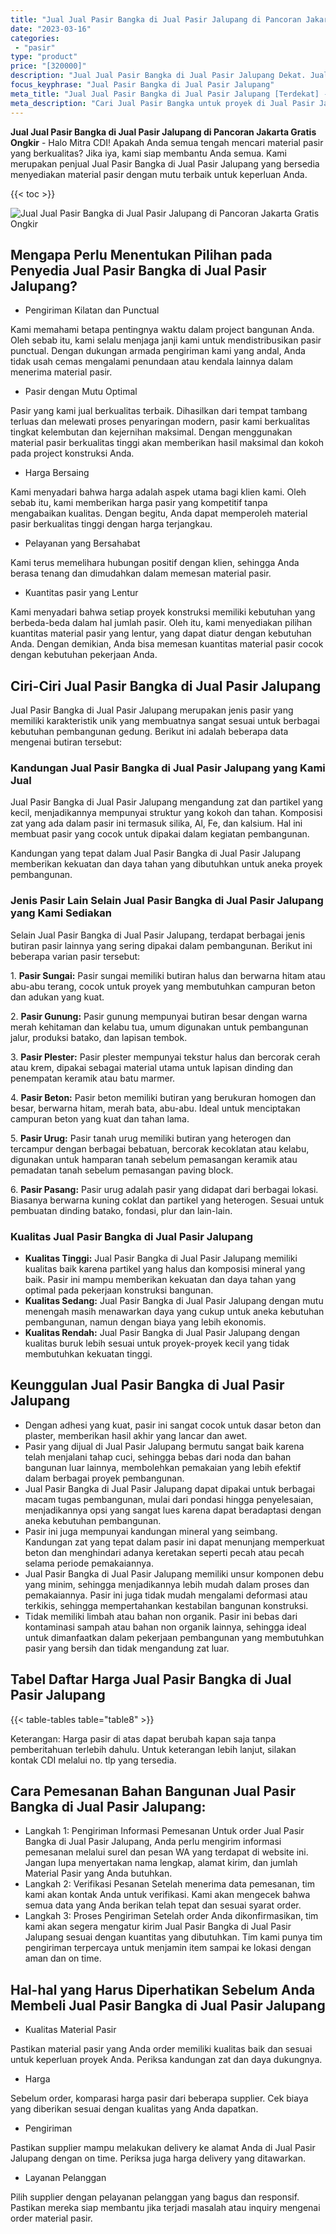 ```yaml
---
title: "Jual Jual Pasir Bangka di Jual Pasir Jalupang di Pancoran Jakarta Gratis Ongkir"
date: "2023-03-16"
categories:
 - "pasir"
type: "product"
price: "[320000]"
description: "Jual Jual Pasir Bangka di Jual Pasir Jalupang Dekat. Jual Pasir Bangka ini sering digunakan dalam proyek konstruksi sebagai material adukan yang berkualitas dan bersih. Silakan hubungi kami untuk informasi lebih lanjut."
focus_keyphrase: "Jual Pasir Bangka di Jual Pasir Jalupang"
meta_title: "Jual Jual Pasir Bangka di Jual Pasir Jalupang [Terdekat] - CDI"
meta_description: "Cari Jual Pasir Bangka untuk proyek di Jual Pasir Jalupang? Kami memiliki Jual Pasir Bangka berkualitas untuk bahan campuran. Dapatkan penawaran terbaik sekarang."
---
```


**Jual Jual Pasir Bangka di Jual Pasir Jalupang di Pancoran Jakarta Gratis Ongkir** - Halo Mitra CDI! Apakah Anda semua tengah mencari material pasir yang berkualitas? Jika iya, kami siap membantu Anda semua. Kami merupakan penjual Jual Pasir Bangka di Jual Pasir Jalupang yang bersedia menyediakan material pasir dengan mutu terbaik untuk keperluan Anda.

{{< toc >}}

![Jual Jual Pasir Bangka di Jual Pasir Jalupang di Pancoran Jakarta Gratis Ongkir](/images/pasir/pasir-bangunan-29.jpg)

## Mengapa Perlu Menentukan Pilihan pada Penyedia Jual Pasir Bangka di Jual Pasir Jalupang?

*   Pengiriman Kilatan dan Punctual

Kami memahami betapa pentingnya waktu dalam project bangunan Anda. Oleh sebab itu, kami selalu menjaga janji kami untuk mendistribusikan pasir punctual. Dengan dukungan armada pengiriman kami yang andal, Anda tidak usah cemas mengalami penundaan atau kendala lainnya dalam menerima material pasir.
*   Pasir dengan Mutu Optimal

Pasir yang kami jual berkualitas terbaik. Dihasilkan dari tempat tambang terluas dan melewati proses penyaringan modern, pasir kami berkualitas tingkat kelembutan dan kejernihan maksimal. Dengan menggunakan material pasir berkualitas tinggi akan memberikan hasil maksimal dan kokoh pada project konstruksi Anda.
*   Harga Bersaing

Kami menyadari bahwa harga adalah aspek utama bagi klien kami. Oleh sebab itu, kami memberikan harga pasir yang kompetitif tanpa mengabaikan kualitas. Dengan begitu, Anda dapat memperoleh material pasir berkualitas tinggi dengan harga terjangkau.
*   Pelayanan yang Bersahabat

Kami terus memelihara hubungan positif dengan klien, sehingga Anda berasa tenang dan dimudahkan dalam memesan material pasir.
*   Kuantitas pasir yang Lentur

Kami menyadari bahwa setiap proyek konstruksi memiliki kebutuhan yang berbeda-beda dalam hal jumlah pasir. Oleh itu, kami menyediakan pilihan kuantitas material pasir yang lentur, yang dapat diatur dengan kebutuhan Anda. Dengan demikian, Anda bisa memesan kuantitas material pasir cocok dengan kebutuhan pekerjaan Anda.

## Ciri-Ciri Jual Pasir Bangka di Jual Pasir Jalupang

Jual Pasir Bangka di Jual Pasir Jalupang merupakan jenis pasir yang memiliki karakteristik unik yang membuatnya sangat sesuai untuk berbagai kebutuhan pembangunan gedung. Berikut ini adalah beberapa data mengenai butiran tersebut:

### Kandungan Jual Pasir Bangka di Jual Pasir Jalupang yang Kami Jual

Jual Pasir Bangka di Jual Pasir Jalupang mengandung zat dan partikel yang kecil, menjadikannya mempunyai struktur yang kokoh dan tahan. Komposisi zat yang ada dalam pasir ini termasuk silika, Al, Fe, dan kalsium. Hal ini membuat pasir yang cocok untuk dipakai dalam kegiatan pembangunan.

Kandungan yang tepat dalam Jual Pasir Bangka di Jual Pasir Jalupang memberikan kekuatan dan daya tahan yang dibutuhkan untuk aneka proyek pembangunan.

### Jenis Pasir Lain Selain Jual Pasir Bangka di Jual Pasir Jalupang yang Kami Sediakan

Selain Jual Pasir Bangka di Jual Pasir Jalupang, terdapat berbagai jenis butiran pasir lainnya yang sering dipakai dalam pembangunan. Berikut ini beberapa varian pasir tersebut:

1\.  **Pasir Sungai:** Pasir sungai memiliki butiran halus dan berwarna hitam atau abu-abu terang, cocok untuk proyek yang membutuhkan campuran beton dan adukan yang kuat.

2\.  **Pasir Gunung:** Pasir gunung mempunyai butiran besar dengan warna merah kehitaman dan kelabu tua, umum digunakan untuk pembangunan jalur, produksi batako, dan lapisan tembok.

3\.  **Pasir Plester:** Pasir plester mempunyai tekstur halus dan bercorak cerah atau krem, dipakai sebagai material utama untuk lapisan dinding dan penempatan keramik atau batu marmer.

4\.  **Pasir Beton:** Pasir beton memiliki butiran yang berukuran homogen dan besar, berwarna hitam, merah bata, abu-abu. Ideal untuk menciptakan campuran beton yang kuat dan tahan lama.

5\.  **Pasir Urug:** Pasir tanah urug memiliki butiran yang heterogen dan tercampur dengan berbagai bebatuan, bercorak kecoklatan atau kelabu, digunakan untuk hamparan tanah sebelum pemasangan keramik atau pemadatan tanah sebelum pemasangan paving block.

6\.  **Pasir Pasang:** Pasir urug adalah pasir yang didapat dari berbagai lokasi. Biasanya berwarna kuning coklat dan partikel yang heterogen. Sesuai untuk pembuatan dinding batako, fondasi, plur dan lain-lain.

### Kualitas Jual Pasir Bangka di Jual Pasir Jalupang

*   **Kualitas Tinggi:** Jual Pasir Bangka di Jual Pasir Jalupang memiliki kualitas baik karena partikel yang halus dan komposisi mineral yang baik. Pasir ini mampu memberikan kekuatan dan daya tahan yang optimal pada pekerjaan konstruksi bangunan.
*   **Kualitas Sedang:** Jual Pasir Bangka di Jual Pasir Jalupang dengan mutu menengah masih menawarkan daya yang cukup untuk aneka kebutuhan pembangunan, namun dengan biaya yang lebih ekonomis.
*   **Kualitas Rendah:** Jual Pasir Bangka di Jual Pasir Jalupang dengan kualitas buruk lebih sesuai untuk proyek-proyek kecil yang tidak membutuhkan kekuatan tinggi.

## Keunggulan Jual Pasir Bangka di Jual Pasir Jalupang

*   Dengan adhesi yang kuat, pasir ini sangat cocok untuk dasar beton dan plaster, memberikan hasil akhir yang lancar dan awet.
*   Pasir yang dijual di Jual Pasir Jalupang bermutu sangat baik karena telah menjalani tahap cuci, sehingga bebas dari noda dan bahan bangunan luar lainnya, membolehkan pemakaian yang lebih efektif dalam berbagai proyek pembangunan.
*   Jual Pasir Bangka di Jual Pasir Jalupang dapat dipakai untuk berbagai macam tugas pembangunan, mulai dari pondasi hingga penyelesaian, menjadikannya opsi yang sangat lues karena dapat beradaptasi dengan aneka kebutuhan pembangunan.
*   Pasir ini juga mempunyai kandungan mineral yang seimbang. Kandungan zat yang tepat dalam pasir ini dapat menunjang memperkuat beton dan menghindari adanya keretakan seperti pecah atau pecah selama periode pemakaiannya.
*   Jual Pasir Bangka di Jual Pasir Jalupang memiliki unsur komponen debu yang minim, sehingga menjadikannya lebih mudah dalam proses dan pemakaiannya. Pasir ini juga tidak mudah mengalami deformasi atau terkikis, sehingga mempertahankan kestabilan bangunan konstruksi.
*   Tidak memiliki limbah atau bahan non organik. Pasir ini bebas dari kontaminasi sampah atau bahan non organik lainnya, sehingga ideal untuk dimanfaatkan dalam pekerjaan pembangunan yang membutuhkan pasir yang bersih dan tidak mengandung zat luar.

## Tabel Daftar Harga Jual Pasir Bangka di Jual Pasir Jalupang

{{< table-tables table="table8" >}}

Keterangan: Harga pasir di atas dapat berubah kapan saja tanpa pemberitahuan terlebih dahulu. Untuk keterangan lebih lanjut, silakan kontak CDI melalui no. tlp yang tersedia.

## Cara Pemesanan Bahan Bangunan Jual Pasir Bangka di Jual Pasir Jalupang:

*   Langkah 1: Pengiriman Informasi Pemesanan
Untuk order Jual Pasir Bangka di Jual Pasir Jalupang, Anda perlu mengirim informasi pemesanan melalui surel dan pesan WA yang terdapat di website ini. Jangan lupa menyertakan nama lengkap, alamat kirim, dan jumlah Material Pasir yang Anda butuhkan.
*   Langkah 2: Verifikasi Pesanan
Setelah menerima data pemesanan, tim kami akan kontak Anda untuk verifikasi. Kami akan mengecek bahwa semua data yang Anda berikan telah tepat dan sesuai syarat order.
*   Langkah 3: Proses Pengiriman
Setelah order Anda dikonfirmasikan, tim kami akan segera mengatur kirim Jual Pasir Bangka di Jual Pasir Jalupang sesuai dengan kuantitas yang dibutuhkan. Tim kami punya tim pengiriman terpercaya untuk menjamin item sampai ke lokasi dengan aman dan on time.

## Hal-hal yang Harus Diperhatikan Sebelum Anda Membeli Jual Pasir Bangka di Jual Pasir Jalupang

*   Kualitas Material Pasir

Pastikan material pasir yang Anda order memiliki kualitas baik dan sesuai untuk keperluan proyek Anda. Periksa kandungan zat dan daya dukungnya.
*   Harga

Sebelum order, komparasi harga pasir dari beberapa supplier. Cek biaya yang diberikan sesuai dengan kualitas yang Anda dapatkan.
*   Pengiriman

Pastikan supplier mampu melakukan delivery ke alamat Anda di Jual Pasir Jalupang dengan on time. Periksa juga harga delivery yang ditawarkan.
*   Layanan Pelanggan

Pilih supplier dengan pelayanan pelanggan yang bagus dan responsif. Pastikan mereka siap membantu jika terjadi masalah atau inquiry mengenai order material pasir.